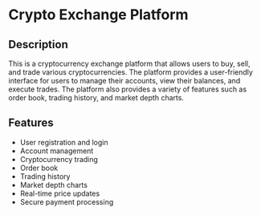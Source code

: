 # Crypto Exchange Platform

## Description

This is a cryptocurrency exchange platform that allows users to buy, sell, and trade various cryptocurrencies. The platform provides a user-friendly interface for users to manage their accounts, view their balances, and execute trades. The platform also provides a variety of features such as order book, trading history, and market depth charts.

## Features

- User registration and login
- Account management
- Cryptocurrency trading
- Order book
- Trading history
- Market depth charts
- Real-time price updates
- Secure payment processing

